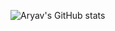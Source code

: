 ![Aryav's GitHub stats](https://github-readme-stats.vercel.app/api?username=aryav-v&show_icons=true&count_private=true&theme=gotham)


